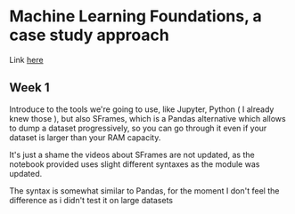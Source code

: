 # Machine Learning Foundations, a case study approach

Link [here](https://www.coursera.org/learn/ml-foundations)

## Week 1

Introduce to the tools we're going to use, like Jupyter, Python ( I already knew those ), but also SFrames, which is a Pandas alternative which allows to dump a dataset progressively, so you can go through it even if your dataset is larger than your RAM capacity.

It's just a shame the videos about SFrames are not updated, as the notebook provided uses slight different syntaxes as the module was updated.

The syntax is somewhat similar to Pandas, for the moment I don't feel the difference as i didn't test it on large datasets